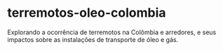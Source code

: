 # terremotos-oleo-colombia
Explorando a ocorrência de terremotos na Colômbia e arredores, e seus impactos sobre as instalações de transporte de óleo e gás.
